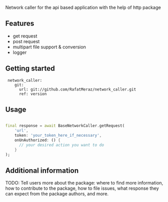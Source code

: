 <!--
This README describes the package. If you publish this package to pub.dev,
this README's contents appear on the landing page for your package.

For information about how to write a good package README, see the guide for
[writing package pages](https://dart.dev/guides/libraries/writing-package-pages).

For general information about developing packages, see the Dart guide for
[creating packages](https://dart.dev/guides/libraries/create-library-packages)
and the Flutter guide for
[developing packages and plugins](https://flutter.dev/developing-packages).
-->

Network caller for the api based application with the help of http package

## Features

- get request
- post request
- multipart file support & conversion
- logger

## Getting started

```puml
 network_caller:
    git:
      url: git://github.com/RafatMeraz/network_caller.git
      ref: version
```

## Usage

```dart

final response = await BaseNetworkCaller.getRequest(
    'url', 
    token: 'your_token_here_if_necessary', 
    onUnAuthorized: () {
      // your desired action you want to do
    }
);
```

## Additional information

TODO: Tell users more about the package: where to find more information, how to
contribute to the package, how to file issues, what response they can expect
from the package authors, and more.
